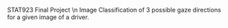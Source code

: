 STAT923 Final Project \n
Image Classification of 3 possible gaze directions for a given image of a driver. 
